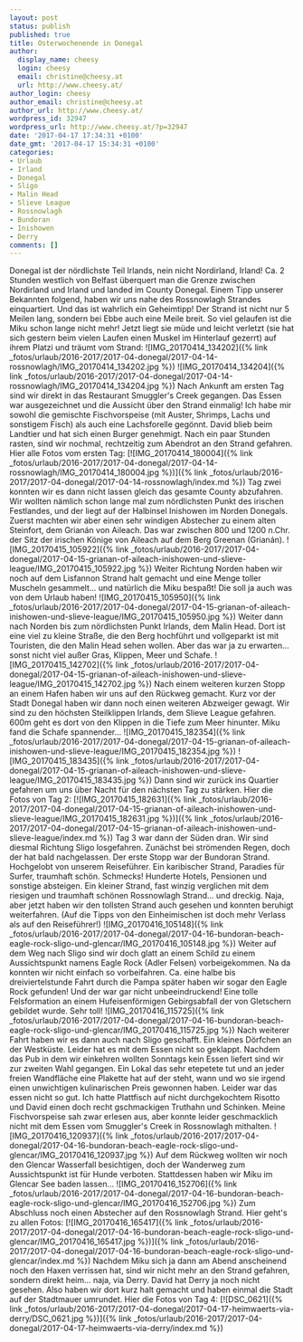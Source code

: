 ```yaml
---
layout: post
status: publish
published: true
title: Osterwochenende in Donegal
author:
  display_name: cheesy
  login: cheesy
  email: christine@cheesy.at
  url: http://www.cheesy.at/
author_login: cheesy
author_email: christine@cheesy.at
author_url: http://www.cheesy.at/
wordpress_id: 32947
wordpress_url: http://www.cheesy.at/?p=32947
date: '2017-04-17 17:34:31 +0100'
date_gmt: '2017-04-17 15:34:31 +0100'
categories:
- Urlaub
- Irland
- Donegal
- Sligo
- Malin Head
- Slieve League
- Rossnowlagh
- Bundoran
- Inishowen
- Derry
comments: []
---
```

Donegal ist der nördlichste Teil Irlands, nein nicht Nordirland, Irland! Ca. 2 Stunden westlich von Belfast überquert man die Grenze zwischen Nordirland und Irland und landed im County Donegal. Einem Tipp unserer Bekannten folgend, haben wir uns nahe des Rossnowlagh Strandes einquartiert. Und das ist wahrlich ein Geheimtipp! Der Strand ist nicht nur 5 Meilen lang, sondern bei Ebbe auch eine Meile breit. So viel gelaufen ist die Miku schon lange nicht mehr! Jetzt liegt sie müde und leicht verletzt (sie hat sich gestern beim vielen Laufen einen Muskel im Hinterlauf gezerrt) auf ihrem Platzi und träumt vom Strand:
![IMG_20170414_134202]({% link _fotos/urlaub/2016-2017/2017-04-donegal/2017-04-14-rossnowlagh/IMG_20170414_134202.jpg %})
![IMG_20170414_134204]({% link _fotos/urlaub/2016-2017/2017-04-donegal/2017-04-14-rossnowlagh/IMG_20170414_134204.jpg %})
Nach Ankunft am ersten Tag sind wir direkt in das Restaurant Smuggler's Creek gegangen. Das Essen war ausgezeichnet und die Aussicht über den Strand einmalig! Ich habe mir sowohl die gemischte Fischvorspeise (mit Auster, Shrimps, Lachs und sonstigem Fisch) als auch eine Lachsforelle gegönnt. David blieb beim Landtier und hat sich einen Burger genehmigt.
Nach ein paar Stunden rasten, sind wir nochmal, rechtzeitig zum Abendrot an den Strand gefahren.
Hier alle Fotos vom ersten Tag:
[![IMG_20170414_180004]({% link _fotos/urlaub/2016-2017/2017-04-donegal/2017-04-14-rossnowlagh/IMG_20170414_180004.jpg %})]({% link _fotos/urlaub/2016-2017/2017-04-donegal/2017-04-14-rossnowlagh/index.md %})
Tag zwei konnten wir es dann nicht lassen gleich das gesamte County abzufahren. Wir wollten nämlich schon lange mal zum nördlichsten Punkt des irischen Festlandes, und der liegt auf der Halbinsel Inishowen im Norden Donegals.
Zuerst machten wir aber einen sehr windigen Abstecher zu einem alten Steinfort, dem Grianán von Aileach. Das war zwischen 800 und 1200 n.Chr. der Sitz der irischen Könige von Aileach auf dem Berg Greenan (Grianán).
![IMG_20170415_105922]({% link _fotos/urlaub/2016-2017/2017-04-donegal/2017-04-15-grianan-of-aileach-inishowen-und-slieve-league/IMG_20170415_105922.jpg %})
Weiter Richtung Norden haben wir noch auf dem Lisfannon Strand halt gemacht und eine Menge toller Muscheln gesammelt... und natürlich die Miku bespaßt! Die soll ja auch was von dem Urlaub haben!
![IMG_20170415_105950]({% link _fotos/urlaub/2016-2017/2017-04-donegal/2017-04-15-grianan-of-aileach-inishowen-und-slieve-league/IMG_20170415_105950.jpg %})
Weiter dann nach Norden bis zum nördlichsten Punkt Irlands, dem Malin Head. Dort ist eine viel zu kleine Straße, die den Berg hochführt und vollgeparkt ist mit Touristen, die den Malin Head sehen wollen. Aber das war ja zu erwarten... sonst nicht viel außer Gras, Klippen, Meer und Schafe.
![IMG_20170415_142702]({% link _fotos/urlaub/2016-2017/2017-04-donegal/2017-04-15-grianan-of-aileach-inishowen-und-slieve-league/IMG_20170415_142702.jpg %})
Nach einem weiteren kurzen Stopp an einem Hafen haben wir uns auf den Rückweg gemacht. Kurz vor der Stadt Donegal haben wir dann noch einen weiteren Abzweiger gewagt. Wir sind zu den höchsten Steilklippen Irlands, dem Slieve League gefahren. 600m geht es dort von den Klippen in die Tiefe zum Meer hinunter. Miku fand die Schafe spannender...
![IMG_20170415_182354]({% link _fotos/urlaub/2016-2017/2017-04-donegal/2017-04-15-grianan-of-aileach-inishowen-und-slieve-league/IMG_20170415_182354.jpg %})
![IMG_20170415_183435]({% link _fotos/urlaub/2016-2017/2017-04-donegal/2017-04-15-grianan-of-aileach-inishowen-und-slieve-league/IMG_20170415_183435.jpg %})
Dann sind wir zurück ins Quartier gefahren um uns über Nacht für den nächsten Tag zu stärken. Hier die Fotos von Tag 2:
[![IMG_20170415_182631]({% link _fotos/urlaub/2016-2017/2017-04-donegal/2017-04-15-grianan-of-aileach-inishowen-und-slieve-league/IMG_20170415_182631.jpg %})]({% link _fotos/urlaub/2016-2017/2017-04-donegal/2017-04-15-grianan-of-aileach-inishowen-und-slieve-league/index.md %})
Tag 3 war dann der Süden dran. Wir sind diesmal Richtung Sligo losgefahren. Zunächst bei strömenden Regen, doch der hat bald nachgelassen. Der erste Stopp war der Bundoran Strand. Hochgelobt von unserem Reiseführer. Ein karibischer Strand, Paradies für Surfer, traumhaft schön. Schmecks! Hunderte Hotels, Pensionen und sonstige absteigen. Ein kleiner Strand, fast winzig verglichen mit dem riesigen und traumhaft schönen Rossnowlagh Strand... und dreckig. Naja, aber jetzt haben wir den tollsten Strand auch gesehen und konnten beruhigt weiterfahren. (Auf die Tipps von den Einheimischen ist doch mehr Verlass als auf den Reiseführer!)
![IMG_20170416_105148]({% link _fotos/urlaub/2016-2017/2017-04-donegal/2017-04-16-bundoran-beach-eagle-rock-sligo-und-glencar/IMG_20170416_105148.jpg %})
Weiter auf dem Weg nach Sligo sind wir doch glatt an einem Schild zu einem Aussichtspunkt namens Eagle Rock (Adler Felsen) vorbeigekommen. Na da konnten wir nicht einfach so vorbeifahren. Ca. eine halbe bis dreiviertelstunde Fahrt durch die Pampa später haben wir sogar den Eagle Rock gefunden! Und der war gar nicht unbeeindruckend! Eine tolle Felsformation an einem Hufeisenförmigen Gebirgsabfall der von Gletschern gebildet wurde. Sehr toll!
![IMG_20170416_115725]({% link _fotos/urlaub/2016-2017/2017-04-donegal/2017-04-16-bundoran-beach-eagle-rock-sligo-und-glencar/IMG_20170416_115725.jpg %})
Nach weiterer Fahrt haben wir es dann auch nach Sligo geschafft. Ein kleines Dörfchen an der Westküste. Leider hat es mit dem Essen nicht so geklappt. Nachdem das Pub in dem wir einkehren wollten Sonntags kein Essen liefert sind wir zur zweiten Wahl gegangen. Ein Lokal das sehr etepetete tut und an jeder freien Wandfläche eine Plakette hat auf der steht, wann und wo sie irgend einen unwichtigen kulinarischen Preis gewonnen haben. Leider war das essen nicht so gut. Ich hatte Plattfisch auf nicht durchgekochtem Risotto und David einen doch recht gschmackigen Truthahn und Schinken. Meine Fischvorspeise sah zwar erlesen aus, aber konnte leider geschmacklich nicht mit dem Essen vom Smuggler's Creek in Rossnowlagh mithalten.
![IMG_20170416_120937]({% link _fotos/urlaub/2016-2017/2017-04-donegal/2017-04-16-bundoran-beach-eagle-rock-sligo-und-glencar/IMG_20170416_120937.jpg %})
Auf dem Rückweg wollten wir noch den Glencar Wasserfall besichtigen, doch der Wanderweg zum Aussichtspunkt ist für Hunde verboten. Stattdessen haben wir Miku im Glencar See baden lassen...
![IMG_20170416_152706]({% link _fotos/urlaub/2016-2017/2017-04-donegal/2017-04-16-bundoran-beach-eagle-rock-sligo-und-glencar/IMG_20170416_152706.jpg %})
Zum Abschluss noch einen Abstecher auf den Rossnowlagh Strand. Hier geht's zu allen Fotos:
[![IMG_20170416_165417]({% link _fotos/urlaub/2016-2017/2017-04-donegal/2017-04-16-bundoran-beach-eagle-rock-sligo-und-glencar/IMG_20170416_165417.jpg %})]({% link _fotos/urlaub/2016-2017/2017-04-donegal/2017-04-16-bundoran-beach-eagle-rock-sligo-und-glencar/index.md %})
Nachdem Miku sich ja dann am Abend anscheinend noch den Haxen verrissen hat, sind wir nicht mehr an den Strand gefahren, sondern direkt heim... naja, via Derry. David hat Derry ja noch nicht gesehen. Also haben wir dort kurz halt gemacht und haben einmal die Stadt auf der Stadtmauer umrundet. Hier die Fotos von Tag 4:
[![DSC_0621]({% link _fotos/urlaub/2016-2017/2017-04-donegal/2017-04-17-heimwaerts-via-derry/DSC_0621.jpg %})]({% link _fotos/urlaub/2016-2017/2017-04-donegal/2017-04-17-heimwaerts-via-derry/index.md %})
